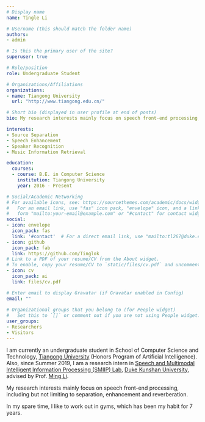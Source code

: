 ```yaml
---
# Display name
name: Tingle Li

# Username (this should match the folder name)
authors:
- admin

# Is this the primary user of the site?
superuser: true

# Role/position
role: Undergraduate Student

# Organizations/Affiliations
organizations:
- name: Tiangong University
  url: "http://www.tiangong.edu.cn/"

# Short bio (displayed in user profile at end of posts)
bio: My research interests mainly focus on speech front-end processing, including but not limiting to separation, enhancement and reverberation.

interests:
- Source Separation
- Speech Enhancement
- Speaker Recognition
- Music Information Retrieval

education:
  courses:
  - course: B.E. in Computer Science
    institution: Tiangong University
    year: 2016 - Present

# Social/Academic Networking
# For available icons, see: https://sourcethemes.com/academic/docs/widgets/#icons
#   For an email link, use "fas" icon pack, "envelope" icon, and a link in the
#   form "mailto:your-email@example.com" or "#contact" for contact widget.
social:
- icon: envelope
  icon_pack: fas
  link: '#contact'  # For a direct email link, use "mailto:tl267@duke.edu".
- icon: github
  icon_pack: fab
  link: https://github.com/Tinglok
# Link to a PDF of your resume/CV from the About widget.
# To enable, copy your resume/CV to `static/files/cv.pdf` and uncomment the lines below.  
- icon: cv
  icon_pack: ai
  link: files/cv.pdf

# Enter email to display Gravatar (if Gravatar enabled in Config)
email: ""
  
# Organizational groups that you belong to (for People widget)
#   Set this to `[]` or comment out if you are not using People widget.  
user_groups:
- Researchers
- Visitors
---
```


I am currently an undergraduate student in School of Computer Science and Technology, [Tiangong University](http://www.tiangong.edu.cn/) (Honors Program of Artificial Intelligence). Also, since Summer 2019, I am a research intern in [Speech and Multimodal Intelligent Information Processing (SMIIP) Lab](https://sites.duke.edu/dkusmiip/), [Duke Kunshan University](https://dukekunshan.edu.cn/en), advised by Prof. [Ming Li](https://scholars.duke.edu/person/MingLi).

My research interests mainly focus on speech front-end processing, including but not limiting to separation, enhancement and reverberation. 

In my spare time, I like to work out in gyms, which has been my habit for 7 years.
